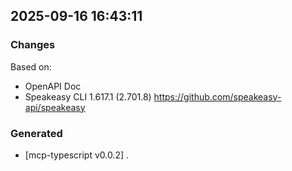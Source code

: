 

## 2025-09-16 16:43:11
### Changes
Based on:
- OpenAPI Doc  
- Speakeasy CLI 1.617.1 (2.701.8) https://github.com/speakeasy-api/speakeasy
### Generated
- [mcp-typescript v0.0.2] .